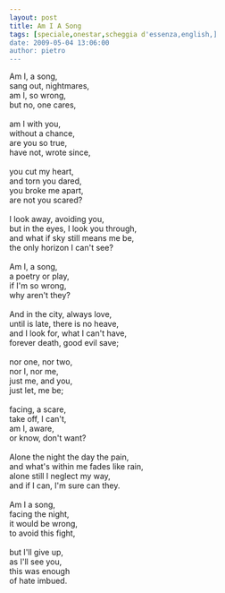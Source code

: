```yaml
---
layout: post
title: Am I A Song
tags: [speciale,onestar,scheggia d'essenza,english,]
date: 2009-05-04 13:06:00
author: pietro
---
```

Am I, a song,<br/>sang out, nightmares,<br/>am I, so wrong,<br/>but no, one cares,<br/><br/>am I with you,<br/>without a chance,<br/>are you so true,<br/>have not, wrote since,<br/><br/>you cut my heart,<br/>and torn you dared,<br/>you broke me apart,<br/>are not you scared?<br/><br/>I look away, avoiding you,<br/>but in the eyes, I look you through,<br/>and what if sky still means me be,<br/>the only horizon I can't see?<br/><br/>Am I, a song,<br/>a poetry or play,<br/>if I'm so wrong,<br/>why aren't they?<br/><br/>And in the city, always love,<br/>until is late, there is no heave,<br/>and I look for, what I can't have,<br/>forever death, good evil save;<br/><br/>nor one, nor two,<br/>nor I, nor me,<br/>just me, and you,<br/>just let, me be;<br/><br/>facing, a scare,<br/>take off, I can't,<br/>am I, aware,<br/>or know, don't want?<br/><br/>Alone the night the day the pain,<br/>and what's within me fades like rain,<br/>alone still I neglect my way,<br/>and if I can, I'm sure can they.<br/><br/>Am I a song,<br/>facing the night,<br/>it would be wrong,<br/>to avoid this fight,<br/><br/>but I'll give up,<br/>as I'll see you,<br/>this was enough<br/>of hate imbued.
